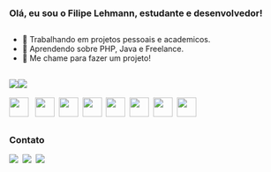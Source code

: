 ### Olá, eu sou o Filipe Lehmann, estudante e desenvolvedor!

<!--
**LehmannPi/LehmannPi** is a ✨ _special_ ✨ repository because its `README.md` (this file) appears on your GitHub profile.

Here are some ideas to get you started:

- 🔭 I’m currently working on ...
- 🌱 I’m currently learning ...
- 👯 I’m looking to collaborate on ...
- 🤔 I’m looking for help with ...
- 💬 Ask me about ...
- 📫 How to reach me: ...
- 😄 Pronouns: ...
- ⚡ Fun fact: ...

USEFUL LINKS: https://shields.io/   https://github.com/simple-icons/simple-icons/blob/develop/slugs.md    https://github.com/anuraghazra/github-readme-stats    https://github.com/rafaballerini

https://htmlpreview.github.io/?
-->
##

- 🔭 Trabalhando em projetos pessoais e academicos.
- 🌱 Aprendendo sobre PHP, Java e Freelance.
- 💬 Me chame para fazer um projeto!
##
<div style="display:flex">
  <img src="https://github-readme-stats.vercel.app/api?username=LehmannPi&show_icons=true&theme=dark&hide=issues&count_private=true&line_height=29" />
  <img src="https://github-readme-stats.vercel.app/api/top-langs/?username=LehmannPi&theme=dark&layout=compact&langs_count=7" />
</div>
<div style="display: inline-block"> <br>
  <img src="https://cdn.jsdelivr.net/gh/devicons/devicon/icons/javascript/javascript-original.svg" height="35"/> &nbsp
  <img src="https://cdn.jsdelivr.net/gh/devicons/devicon/icons/html5/html5-original.svg" height="35"/>&nbsp
  <img src="https://cdn.jsdelivr.net/gh/devicons/devicon/icons/css3/css3-original.svg" height="35"/>&nbsp
  <img src="https://cdn.jsdelivr.net/gh/devicons/devicon/icons/vuejs/vuejs-original.svg" height="35"/>&nbsp
  <img src="https://cdn.jsdelivr.net/gh/devicons/devicon/icons/python/python-original.svg" height="35"/>&nbsp
  <img src="https://cdn.jsdelivr.net/gh/devicons/devicon/icons/java/java-original.svg" height="35"/>&nbsp
  <img src="https://cdn.jsdelivr.net/gh/devicons/devicon/icons/wordpress/wordpress-plain.svg" height="35"/>&nbsp
  <img src="https://cdn.jsdelivr.net/gh/devicons/devicon/icons/postgresql/postgresql-original.svg" height="35"/>&nbsp
</div>

##
### Contato
<div><img src="https://img.shields.io/badge/-filipelehmannp%40gmail.com-red?style=for-the-badge&logo=gmail&labelColor=rgb(85,%2085,%2085)" />&nbsp
  <a href="https://www.linkedin.com/in/filipe-lehmann-pereira/"> <img src="https://img.shields.io/badge/-Filipe%20Lehmann%20Pereira-blue?style=for-the-badge&logo=linkedin&labelColor=rgb(85,%2085,%2085)&logoColor=white" /></a>&nbsp
  <img src="https://img.shields.io/badge/-(33)991590880-25D366?style=for-the-badge&logo=whatsapp&labelColor=rgb(85,%2085,%2085)"  />&nbsp
  
</div>
